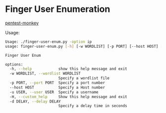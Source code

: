 # Finger User Enumeration

[pentest-monkey](https://book.hacktricks.xyz/network-services-pentesting/pentesting-finger)

Usage:

```bash
Usage: ./finger-user-enum.py -option ip
usage: finger-user-enum.py [-h] [-w WORDLIST] [-p PORT] [--host HOST] [-u USER] [-H] [-d DELAY]

Finger User Enum

options:
  -h, --help            show this help message and exit
  -w WORDLIST, --wordlist WORDLIST
                        Specify a wordlist file
  -p PORT, --port PORT  Specify a port number
  --host HOST           Specify a Host number
  -u USER, --user USER  Specify a username
  -H, --custom_help     Show this help message and exit
  -d DELAY, --delay DELAY
                        Specify a delay time in seconds
```

